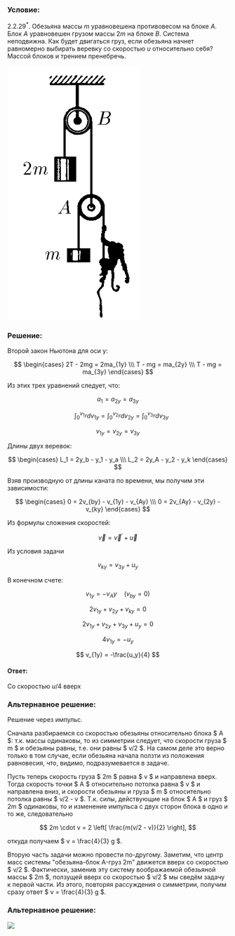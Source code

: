 ###  Условие:

$2.2.29^*.$ Обезьяна массы $m$ уравновешена противовесом на блоке $A$. Блок $A$ уравновешен грузом массы $2m$ на блоке $B$. Система неподвижна. Как будет двигаться груз, если обезьяна начнет равномерно выбирать веревку со скоростью $u$ относительно себя? Массой блоков и трением пренебречь.

![ К задаче 2.2.29 |301x579, 21%](../../img/2.2.29/statement.png)

###  Решение:

Второй закон Ньютона для оси y:

$$
\begin{cases} 2T - 2mg = 2ma_{1y} \\\ T - mg = ma_{2y} \\\ T - mg = ma_{3y} \end{cases}
$$

Из этих трех уравнений следует, что:

$$
a_1 = a_{2y} = a_{3y}
$$

$$
\quad \int_0^{v_{1y}} dv_{1y} = \int_0^{v_{2y}} dv_{2y} = \int_0^{v_{3y}} dv_{3y}
$$

$$
v_{1y} = v_{2y} = v_{3y}
$$

Длины двух веревок:

$$
\begin{cases} L_1 = 2y_b - y_1 - y_a \\\ L_2 = 2y_A - y_2 - y_k \end{cases}
$$

Взяв производную от длины каната по времени, мы получим эти зависимости:

$$
\begin{cases} 0 = 2v_{by} - v_{1y} - v_{Ay} \\\ 0 = 2v_{Ay} - v_{2y} - v_{ky} \end{cases}
$$

Из формулы сложения скоростей:

$$
\vec{v} = \vec{v}^\prime + \vec{u}
$$

Из условия задачи

$$
v_{ky} = v_{3y} + u_y
$$

В конечном счете:

$$
v_{1y} = -v_Ay \quad (v_{by} = 0)
$$

$$
2v_{1y} + v_{2y} + v_{ky} = 0
$$

$$
2v_{1y} + v_{2y} + v_{3y} + u_y = 0
$$

$$
4v_{1y} = -u_y
$$

$$
v_{1y} = -\frac{u_y}{4}
$$

#### Ответ:

Со скоростью $u/4$ вверх

###  Альтернавное решение:

Решение через импульс.

Сначала разбираемся со скоростью обезьяны относительно блока $ A $: т.к. массы одинаковы, то из симметрии следует, что скорости груза $ m $ и обезьяны равны, т.е. они равны $ v/2 $. На самом деле это верно только в том случае, если обезьяна начала ползти из положения равновесия, что, видимо, подразумевается в задаче.

Пусть теперь скорость груза $ 2m $ равна $ v $ и направлена вверх. Тогда скорость точки $ A $ относительно потолка равна $ v $ и направлена вниз, и скорости обезьяны и груза $ m $ относительно потолка равны $ v/2 - v $. Т.к. силы, действующие на блок $ A $ и груз $ 2m $ одинаковы, то и изменение импульса с двух сторон блока в одно и то же, следовательно

$$
2m \cdot v = 2 \left[ \frac{m(v/2 - v)}{2} \right],
$$

откуда получаем $ v = \frac{4}{3} g $.

Вторую часть задачи можно провести по-другому. Заметим, что центр масс системы "обезьяна-блок A-груз 2m" движется вверх со скоростью $ v/2 $. Фактически, заменив эту систему воображаемой обезьяной массы $ 2m $, ползущей вверх со скоростью $ v/2 $ мы сведём задачу к первой части. Из этого, повторяя рассуждения о симметрии, получим сразу ответ $ v = \frac{4}{3} g $.

###  Альтернавное решение:

![](https://www.youtube.com/embed/BuEBU8T4LE8)